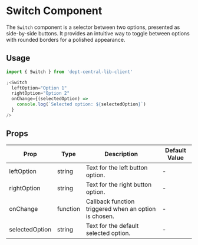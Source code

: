 # Switch Component

The `Switch` component is a selector between two options, presented as side-by-side buttons. It provides an intuitive way to toggle between options with rounded borders for a polished appearance.

## Usage

```jsx
import { Switch } from 'dept-central-lib-client'

;<Switch
  leftOption="Option 1"
  rightOption="Option 2"
  onChange={(selectedOption) =>
    console.log(`Selected option: ${selectedOption}`)
  }
/>
```

## Props

| Prop           | Type     | Description                                           | Default Value |
| -------------- | -------- | ----------------------------------------------------- | ------------- |
| leftOption     | string   | Text for the left button option.                      | -             |
| rightOption    | string   | Text for the right button option.                     | -             |
| onChange       | function | Callback function triggered when an option is chosen. | -             |
| selectedOption | string   | Text for the default selected option.                 | -             |
